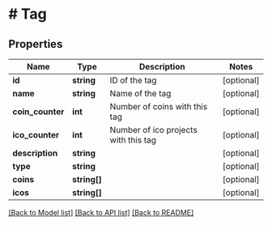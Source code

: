 # # Tag

## Properties

Name | Type | Description | Notes
------------ | ------------- | ------------- | -------------
**id** | **string** | ID of the tag | [optional]
**name** | **string** | Name of the tag | [optional]
**coin_counter** | **int** | Number of coins with this tag | [optional]
**ico_counter** | **int** | Number of ico projects with this tag | [optional]
**description** | **string** |  | [optional]
**type** | **string** |  | [optional]
**coins** | **string[]** |  | [optional]
**icos** | **string[]** |  | [optional]

[[Back to Model list]](../../README.md#models) [[Back to API list]](../../README.md#endpoints) [[Back to README]](../../README.md)
